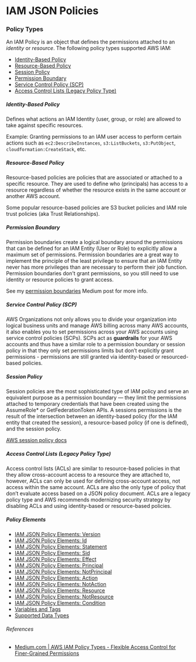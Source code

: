 # IAM JSON Policies

### Policy Types

An IAM Policy is an object that defines the permissions attached to an
_identity_ or _resource_. The following policy types supported AWS IAM:

- [Identity-Based Policy](#identity-based-policy)
- [Resource-Based Policy](#resource-based-policy)
- [Session Policy](#session-policy)
- [Permission Boundary](#permission-boundary)
- [Service Control Policy (SCP)](#service-control-policy-scp)
- [Access Control Lists (Legacy Policy Type)](#access-control-lists-legacy-policy-type)

##### **Identity-Based Policy**

Defines what actions an IAM Identity (user, group, or role) are allowed to take
against specific resources.

Example: Granting permissions to an IAM user access to perform certain actions
such as `ec2:DescribeInstances`, `s3:ListBuckets`, `s3:PutObject`,
`cloudformation:CreateStack`, etc.

##### Resource-Based Policy

Resource-based policies are policies that are associated or attached to a
specific resource. They are used to define who (principals) has access to a
resource regardless of whether the resource exists in the same account or
another AWS account.

Some popular resource-based policies are S3 bucket policies and IAM role trust
policies (aka Trust Relationships).

##### Permission Boundary

Permission boundaries create a logical boundary around the permissions that can
be defined for an IAM Entity (User or Role) to explicitly allow a maximum set of
permissions. Permission boundaries are a great way to implement the principle of
the least privilege to ensure that an IAM Entity never has more privileges than
are necessary to perform their job function. Permission boundaries don't grant
permissions, so you still need to use identity or resource policies to grant
access.

See my
[permission boundaries](https://medium.com/geekculture/aws-iam-permissions-boundaries-781ca8c8e9c0)
Medium post for more info.

##### Service Control Policy (SCP)

AWS Organizations not only allows you to divide your organization into logical
business units and manage AWS billing across many AWS accounts, it also enables
you to set permissions across your AWS accounts using service control policies
(SCPs). SCPs act as **guardrails** for your AWS accounts and thus have a
similar role to a permission boundary or session policy in that they only set
permissions limits but don’t explicitly grant permissions - permissions are
still granted via identity-based or resourced-based policies.

##### Session Policy

Session policies are the most sophisticated type of IAM policy and serve an
equivalent purpose as a permission boundary — they limit the permissions
attached to temporary credentials that have been created using the AssumeRole*
or GetFederationToken APIs. A sessions permissions is the result of the
intersection between an identity-based policy (for the IAM entity that created
the session), a resource-based policy (if one is defined), and the session
policy.

[AWS session policy docs](https://docs.aws.amazon.com/IAM/latest/UserGuide/access_policies.html#policies_session)

##### Access Control Lists (Legacy Policy Type)

Access control lists (ACLs) are similar to resource-based policies in that they
allow cross-account access to a resource they are attached to, however, ACLs can
only be used for defining cross-account access, not access within the same
account. ACLs are also the only type of policy that don’t evaluate access based
on a JSON policy document. ACLs are a legacy policy type and AWS recommends
modernizing security strategy by disabling ACLs and using identity-based or
resource-based policies.

##### Policy Elements

- [IAM JSON Policy Elements: Version](https://docs.aws.amazon.com/IAM//latest/UserGuide/reference_policies_elements_version.html)
- [IAM JSON Policy Elements: Id](https://docs.aws.amazon.com/IAM//latest/UserGuide/reference_policies_elements_id.html)
- [IAM JSON Policy Elements: Statement](https://docs.aws.amazon.com/IAM//latest/UserGuide/reference_policies_elements_statement.html)
- [IAM JSON Policy Elements: Sid](https://docs.aws.amazon.com/IAM//latest/UserGuide/reference_policies_elements_sid.html)
- [IAM JSON Policy Elements: Effect](https://docs.aws.amazon.com/IAM//latest/UserGuide/reference_policies_elements_effect.html)
- [IAM JSON Policy Elements: Principal](https://docs.aws.amazon.com/IAM//latest/UserGuide/reference_policies_elements_principal.html)
- [IAM JSON Policy Elements: NotPrincipal](https://docs.aws.amazon.com/IAM//latest/UserGuide/reference_policies_elements_notprincipal.html)
- [IAM JSON Policy Elements: Action](https://docs.aws.amazon.com/IAM//latest/UserGuide/reference_policies_elements_action.html)
- [IAM JSON Policy Elements: NotAction](https://docs.aws.amazon.com/IAM//latest/UserGuide/reference_policies_elements_notaction.html)
- [IAM JSON Policy Elements: Resource](https://docs.aws.amazon.com/IAM//latest/UserGuide/reference_policies_elements_resource.html)
- [IAM JSON Policy Elements: NotResource](https://docs.aws.amazon.com/IAM//latest/UserGuide/reference_policies_elements_notresource.html)
- [IAM JSON Policy Elements: Condition](https://docs.aws.amazon.com/IAM//latest/UserGuide/reference_policies_elements_condition.html)
- [Variables and Tags](https://docs.aws.amazon.com/IAM//latest/UserGuide/reference_policies_variables.html)
- [Supported Data Types](https://docs.aws.amazon.com/IAM//latest/UserGuide/reference_policies_elements_datatypes.html)

###### References

- [Medium.com | AWS IAM Policy Types - Flexible Access Control for Finer-Grained Permissions](https://medium.com/geekculture/aws-iam-policy-types-c26d8d45eb95)
